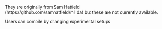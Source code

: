 They are originally from Sam Hatfield (https://github.com/samhatfield/ml_da) but these are not currently available.

Users can compile by changing experimental setups
